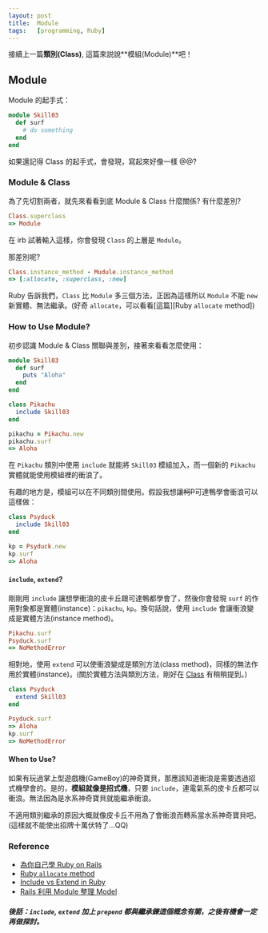 ```yaml
---
layout: post
title:  Module
tags:	[programming, Ruby]
---
```


接續上一篇**類別(Class)**, 這篇來説說**模組(Module)**吧！

## Module
Module 的起手式：
```ruby
module Skill03
  def surf
    # do something
  end
end
```

如果還記得 Class 的起手式，會發現，寫起來好像一樣 @@?

### Module & Class
為了先切割兩者，就先來看看到底 Module & Class 什麼關係? 有什麼差別?
```ruby
Class.superclass
=> Module
```

在 irb 試著輸入這樣，你會發現 `Class` 的上層是 `Module`。

那差別呢?
```ruby
Class.instance_method - Mudule.instance_method
=> [:allocate, :superclass, :new]
```

Ruby 告訴我們，`Class` 比 `Module` 多三個方法，正因為這樣所以 `Module` 不能 `new` 新實體、無法繼承。(好奇 `allocate`，可以看看[這篇][Ruby `allocate` method])

### How to Use Module?
初步認識 Module & Class 關聯與差別，接著來看看怎麼使用：
```ruby
module Skill03
  def surf
    puts "Aloha"
  end
end

class Pikachu
  include Skill03   
end

pikachu = Pikachu.new
pikachu.surf
=> Aloha
```

在 `Pikachu` 類別中使用 `include` 就能將 `Skill03` 模組加入，而一個新的 `Pikachu` 實體就能使用模組裡的衝浪了。

有趣的地方是，模組可以在不同類別間使用。假設我想讓~~柯P~~可達鴨學會衝浪可以這樣做：
```ruby
class Psyduck
  include Skill03
end

kp = Psyduck.new
kp.surf
=> Aloha
```

#### `include`, `extend`?
剛剛用 `include` 讓想學衝浪的皮卡丘跟可達鴨都學會了，然後你會發現 `surf` 的作用對象都是實體(instance)：`pikachu`, `kp`。換句話說，使用 `include` 會讓衝浪變成是實體方法(instance method)。

```ruby
Pikachu.surf
Psyduck.surf
=> NoMethodError
```

相對地，使用 `extend` 可以使衝浪變成是類別方法(class method)，同樣的無法作用於實體(instance)。(關於實體方法與類別方法，剛好在 [Class] 有稍稍提到。)

```ruby
class Psyduck
  extend Skill03
end

Psyduck.surf
=> Aloha
kp.surf
=> NoMethodError
```

#### When to Use?
如果有玩過掌上型遊戲機(GameBoy)的神奇寶貝，那應該知道衝浪是需要透過招式機學會的。是的，**模組就像是招式機**，只要 `include`，連電氣系的皮卡丘都可以衝浪。無法因為是水系神奇寶貝就能繼承衝浪。

不適用類別繼承的原因大概就像皮卡丘不用為了會衝浪而轉系當水系神奇寶貝吧。(這樣就不能使出招牌十萬伏特了...QQ)

### Reference
- [為你自己學 Ruby on Rails](https://railsbook.tw/chapters/08-ruby-basic-4.html#module)
- [Ruby `allocate` method](https://frontdeveloper.pl/2018/11/ruby-allocate-method/)
- [Include vs Extend in Ruby](http://www.railstips.org/blog/archives/2009/05/15/include-vs-extend-in-ruby/)
- [Rails 利用 Module 整理 Model](https://www.motion-express.com/blog/20141011-rails-module-model)

##### 後話：`include`, `extend` 加上 `prepend` 都與繼承鍊這個概念有關，之後有機會一定再做探討。


[Class]: https://yucchang.github.io/programming/2020/02/23/class-module.html
